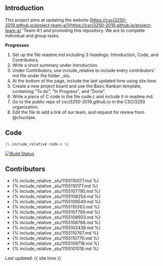 ## Introduction
This project aims at updating the website [https://csci3250-2019.github.io/project-team-a/](https://csci3250-2019.github.io/project-team-a/ 'Team-A') and promoting this repository. We are to complete individual and group tasks.

**Progresses**
1. Set up the file readme.md including 3 headings: Introduction, Code, and Contributors.
2. Write a short summary under Introduction.
3. Under Contributors, use include_relative to include every contributors' md file under the folder _stu.
4. At the bottom of the page, include the last updated time using site.time.
5. Create a new project board and use the Basic Kanban template, containing "To do", "In Progress", and "Done".
6. Write a piece of C code in the file code.c and include it in readme.md.
7. Go to the public repo of csci3250-2019.github.io in the CSCI3250 organization.
8. Edit the file to add a link of our team, and request for review from @chuckjee.

## Code 
```c
{% include_relative code.c %}  
```
[![Build Status](https://travis-ci.org/csci3250-2019/project-team-a.svg?branch=master)](https://travis-ci.org/csci3250-2019/project-team-a)

## Contributors
* {% include_relative _stu/1155110077.md %}
* {% include_relative _stu/1155110177.md %}
* {% include_relative _stu/1155107790.md %}
* {% include_relative _stu/1155108254.md %}
* {% include_relative _stu/1155109549.md %}
* {% include_relative _stu/1155110263.md %}
* {% include_relative _stu/1155107799.md %}
* {% include_relative _stu/1155108603.md %}
* {% include_relative _stu/1155108766.md %}
* {% include_relative _stu/1155102438.md %}
* {% include_relative _stu/1155110767.md %}
* {% include_relative _stu/1155110776.md %}
* {% include_relative _stu/1155109718.md %}
* {% include_relative _stu/1155101018.md %}

Last updated: {{ site.time }}
